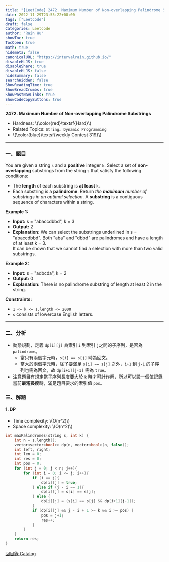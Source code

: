 ```yaml
---
title: "[LeetCode] 2472. Maximum Number of Non-overlapping Palindrome Substrings"
date: 2022-11-29T23:55:22+08:00
tags: ["Leetcode"]
draft: false
Categories: Leetcode
author: "Rain Hu"
showToc: true
TocOpen: true
math: true
hidemeta: false
canonicalURL: "https://intervalrain.github.io/"
disableHLJS: true
disableShare: true
disableHLJS: false
hideSummary: false
searchHidden: false
ShowReadingTime: true
ShowBreadCrumbs: true
ShowPostNavLinks: true
ShowCodeCopyButtons: true
---
```

**2472. Maximum Number of Non-overlapping Palindrome Substrings**
+ Hardness: \\(\color{red}\textsf{Hard}\\)
+ Ralated Topics: `String`、`Dynamic Programming`
+ \\(\color{blue}\textsf{weekly Contest 319}\\)
---
### 一、題目
You are given a string `s` and a **positive** integer `k`.
Select a set of **non-overlapping** substrings from the string `s` that satisfy the following conditions:
+ The **length** of each substring is **at least** `k`.
+ Each substring is a **palindrome**.
Return *the ***maximum*** number of substrings in an optimal selection*.
A **substring** is a contiguous sequence of characters within a string.

**Example 1:**  
+ **Input:** s = "abaccdbbd", k = 3
+ **Output:** 2
+ **Explanation:** We can select the substrings underlined in s = "abaccdbbd". Both "aba" and "dbbd" are palindromes and have a length of at least k = 3.  
It can be shown that we cannot find a selection with more than two valid substrings.  

**Example 2:**
+ **Input:** s = "adbcda", k = 2
+ **Output:** 0
+ **Explanation:** There is no palindrome substring of length at least 2 in the string. 

**Constraints:**
+ `1 <= k <= s.length <= 2000`
+ `s` consists of lowercase English letters.

---

### 二、分析
+ 動態規劃，定義 `dp[i][j]` 為索引 `i` 到索引 `j`之間的子序列，是否為 `palindrome`。
    + 當只有兩個字元時，`s[i] == s[j]` 時為回文。
    + 當大於兩個字元時，除了要滿足 `s[i] == s[j]` 之外，`i+1` 到 `j-1` 的子序列也需為回文，故 `dp[i+1][j-1]` 需為 `true`。
+ 注意題目有規定當子序列長度要大於 `k` 時才可計作解，所以可以設一個值記錄當前**最短長度**時，滿足題目要求的索引值 `pos`。

### 三、解題
#### 1. DP
+ Time complexity: \\(O(n^2)\\)
+ Space complexity: \\(O(n^2)\\)
```C++
int maxPalindromes(string s, int k) {
    int n = s.length();
    vector<vector<bool>> dp(n, vector<bool>(n, false));
    int left, right;
    int len = 0;
    int res = 0;
    int pos = 0;
    for (int j = 0; j < n; j++){
        for (int i = 0; i <= j; i++){
            if (i == j){
                dp[i][j] = true;
            } else if (j - i == 1){
                dp[i][j] = s[i] == s[j];
            } else {
                dp[i][j] = (s[i] == s[j] && dp[i+1][j-1]);
            }
            if (dp[i][j] && j - i + 1 >= k && i >= pos) {
                pos = j+1;
                res++;
            }
        }
    }
    return res;
}
```
[回目錄 Catalog](/leetcode)